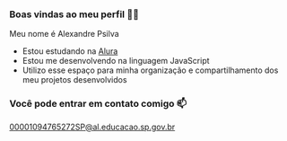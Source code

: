 ### Boas vindas ao meu perfil 💚💚
Meu nome é Alexandre Psilva

- Estou estudando na [Alura](https://www.alura.com.br)
- Estou me desenvolvendo na linguagem JavaScript
- Utilizo esse espaço para minha organização e compartilhamento dos meu projetos desenvolvidos

### Você pode entrar em contato comigo 📫

00001094765272SP@al.educacao.sp.gov.br
